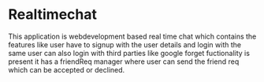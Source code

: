 # Realtimechat
This application is webdevelopment based real time chat which contains the features like
user have to signup with the user details and login with the same
user can also login with third parties like google
forget fuctionality is present
it has a friendReq manager where user can send the friend req which can be accepted or declined.
